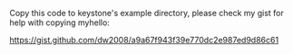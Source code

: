 Copy this code to keystone's example directory, please check my gist for help with copying myhello: 

https://gist.github.com/dw2008/a9a67f943f39e770dc2e987ed9d86c61
